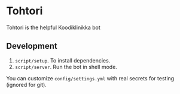 # Tohtori

Tohtori is the helpful Koodiklinikka bot

## Development

1. `script/setup`. To install dependencies.
2. `script/server`. Run the bot in shell mode.

You can customize `config/settings.yml` with real secrets for testing (ignored for git).
 

